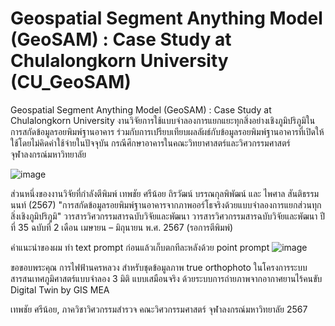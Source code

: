 # Geospatial Segment Anything Model (GeoSAM) : Case Study at Chulalongkorn University (CU_GeoSAM)
Geospatial Segment Anything Model (GeoSAM) : Case Study at Chulalongkorn University
งานวิจัยการใช้แบบจำลองการแยกแยะทุกสิ่งอย่างเชิงภูมิปริภูมิในการสกัดข้อมูลรอยพิมพ์ฐานอาคาร ร่วมกับการเปรียบเทียบผลลัผธ์กับข้อมูลรอยพิมพ์ฐานอาคารที่เปิดให้ใช้โดยไม่คิดค่าใช้จ่ายในปัจจุบัน กรณีศึกษาอาคารในคณะวิทยาศาสตร์และวิศวกรรมศาสตร์ จุฬาลงกรณ์มหาวิทยาลัย

![image](https://github.com/lookmeebbear/CU_GeoSAM/assets/88705136/5046ebc4-d9e0-499a-924a-103097bd99c6)

ส่วนหนึ่งของงานวิจัยที่กำลังตีพิมพ์
เทพชัย ศรีน้อย ถิรวัฒน์ บรรณกุลพิพัฒน์ และ ไพศาล สันติธรรมนนท์ (2567) "การสกัดข้อมูลรอยพิมพ์ฐานอาคารจากภาพออร์โธจริงด้วยแบบจำลองการแยกส่วนทุกสิ่งเชิงภูมิปริภูมิ" วารสารวิศวกรรมสารฉบับวิจัยและพัฒนา วารสารวิศวกรรมสารฉบับวิจัยและพัฒนา ปีที่ 35 ฉบับที่ 2 เดือน เมษายน – มิถุนายน พ.ศ. 2567 (รอการตีพิมพ์)

คำแนะนำของผม ทำ text prompt ก่อนแล้วเก็บตกทีละหลังด้วย point prompt 
![image](https://github.com/lookmeebbear/CU_GeoSAM/assets/88705136/8f749082-9702-4cf5-b539-dc1987403032)

ขอขอบพระคุณ การไฟฟ้านครหลวง สำหรับชุดข้อมูลภาพ true orthophoto ในโครงการระบบสารสนเทศภูมิศาสตร์แบบจำลอง 3 มิติ แบบเสมือนจริง ด้วยระบบการถ่ายภาพจากอากาศยานไร้คนขับ Digital Twin by GIS MEA

เทพชัย ศรีน้อย, ภาควิชาวิศวกรรมสำรวจ คณะวิศวกรรมศาสตร์ จุฬาลงกรณ์มหาวิทยาลัย 2567
